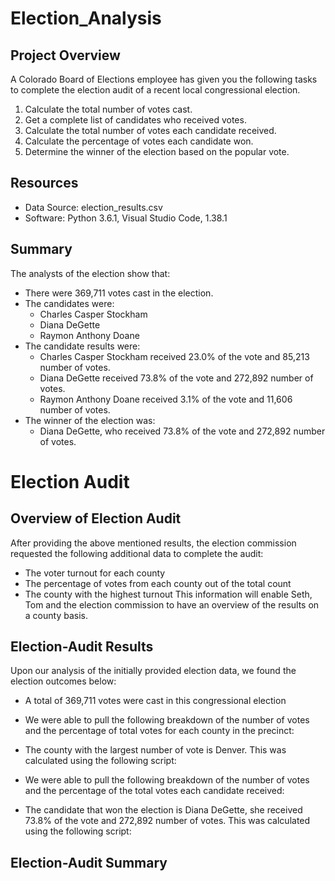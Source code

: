 # Election_Analysis

## Project Overview
A Colorado Board of Elections employee has given you the following tasks to complete the election audit of a recent local congressional election. 

1. Calculate the total number of votes cast. 
2. Get a complete list of candidates who received votes. 
3. Calculate the total number of votes each candidate received. 
4. Calculate the percentage of votes each candidate won. 
5. Determine the winner of the election based on the popular vote. 

## Resources 
- Data Source: election_results.csv
- Software: Python 3.6.1, Visual Studio Code, 1.38.1

## Summary 
The analysts of the election show that:
- There were 369,711 votes cast in the election. 
- The candidates were:
  - Charles Casper Stockham
  - Diana DeGette
  - Raymon Anthony Doane
- The candidate results were:
  - Charles Casper Stockham received 23.0% of the vote and 85,213 number of votes.
  - Diana DeGette received 73.8% of the vote and 272,892 number of votes. 
  - Raymon Anthony Doane received 3.1% of the vote and 11,606 number of votes. 
- The winner of the election was: 
  - Diana DeGette, who received 73.8% of the vote and 272,892 number of votes. 

# Election Audit

## Overview of Election Audit
After providing the above mentioned results, the election commission requested the following additional data to complete the audit:
- The voter turnout for each county
- The percentage of votes from each county out of the total count
- The county with the highest turnout
This information will enable Seth, Tom and the election commission to have an overview of the results on a county basis. 

## Election-Audit Results
Upon our analysis of the initially provided election data, we found the election outcomes below:
 - A total of 369,711 votes were cast in this congressional election
 - We were able to pull the following breakdown of the number of votes and the percentage of total votes for each county in the precinct:

 - The county with the largest number of vote is Denver. This was calculated using the following script:

 - We were able to pull the following breakdown of the number of votes and the percentage of the total votes each candidate received:

 - The candidate that won the election is Diana DeGette, she received 73.8% of the vote and 272,892 number of votes. This was calculated using the following script:

## Election-Audit Summary

